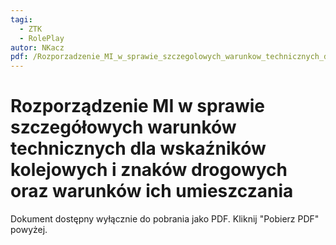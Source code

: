```yaml
---
tagi:
  - ZTK
  - RolePlay
autor: NKacz
pdf: /Rozporzadzenie_MI_w_sprawie_szczegolowych_warunkow_technicznych_dla_wskaznikow_kolejowych_i_znakow_drogowych_11.04.24.pdf
---
```

# Rozporządzenie MI w sprawie szczegółowych warunków technicznych dla wskaźników kolejowych i znaków drogowych oraz warunków ich umieszczania

Dokument dostępny wyłącznie do pobrania jako PDF. Kliknij "Pobierz PDF" powyżej.